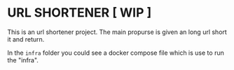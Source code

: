 # URL SHORTENER [ WIP ]

This is an url shortener project. The main propurse is given an long url short it and return. 

In the `infra` folder you could see a docker compose file which is use to run the "infra". 

